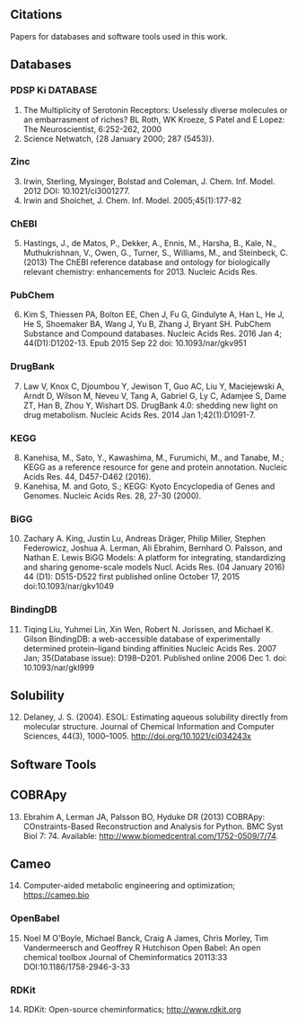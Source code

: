Citations
---------

Papers for databases and software tools used in this work.

## Databases

### PDSP Ki DATABASE
1. The Multiplicity of Serotonin Receptors: Uselessly diverse molecules or an embarrasment of riches? BL Roth, WK Kroeze, S Patel and E Lopez: The Neuroscientist, 6:252-262, 2000
2. Science Netwatch, {28 January 2000; 287 (5453)}.

### Zinc
3. Irwin, Sterling, Mysinger, Bolstad and Coleman, J. Chem. Inf. Model. 2012 DOI: 10.1021/ci3001277. 
4. Irwin and Shoichet, J. Chem. Inf. Model. 2005;45(1):177-82

### ChEBI
5. Hastings, J., de Matos, P., Dekker, A., Ennis, M., Harsha, B., Kale, N., Muthukrishnan, V., Owen, G., Turner, S., Williams, M., and Steinbeck, C. (2013) The ChEBI reference database and ontology for biologically relevant chemistry: enhancements for 2013. Nucleic Acids Res.

### PubChem
6. Kim S, Thiessen PA, Bolton EE, Chen J, Fu G, Gindulyte A, Han L, He J, He S, Shoemaker BA, Wang J, Yu B, Zhang J, Bryant SH. PubChem Substance and Compound databases. Nucleic Acids Res. 2016 Jan 4; 44(D1):D1202-13. Epub 2015 Sep 22 doi: 10.1093/nar/gkv951

### DrugBank
7. Law V, Knox C, Djoumbou Y, Jewison T, Guo AC, Liu Y, Maciejewski A, Arndt D, Wilson M, Neveu V, Tang A, Gabriel G, Ly C, Adamjee S, Dame ZT, Han B, Zhou Y, Wishart DS. DrugBank 4.0: shedding new light on drug metabolism. Nucleic Acids Res. 2014 Jan 1;42(1):D1091-7.

### KEGG
8. Kanehisa, M., Sato, Y., Kawashima, M., Furumichi, M., and Tanabe, M.; KEGG as a reference resource for gene and protein annotation. Nucleic Acids Res. 44, D457-D462 (2016).
9. Kanehisa, M. and Goto, S.; KEGG: Kyoto Encyclopedia of Genes and Genomes. Nucleic Acids Res. 28, 27-30 (2000).

### BiGG
10. Zachary A. King, Justin Lu, Andreas Dräger, Philip Miller, Stephen Federowicz, Joshua A. Lerman, Ali Ebrahim, Bernhard O. Palsson, and Nathan E. Lewis BiGG Models: A platform for integrating, standardizing and sharing genome-scale models Nucl. Acids Res. (04 January 2016) 44 (D1): D515-D522 first published online October 17, 2015 doi:10.1093/nar/gkv1049

### BindingDB
11. Tiqing Liu, Yuhmei Lin, Xin Wen, Robert N. Jorissen, and Michael K. Gilson BindingDB: a web-accessible database of experimentally determined protein–ligand binding affinities Nucleic Acids Res. 2007 Jan; 35(Database issue): D198–D201. Published online 2006 Dec 1. doi:  10.1093/nar/gkl999

## Solubility
12. Delaney, J. S. (2004). ESOL: Estimating aqueous solubility directly from molecular structure. Journal of Chemical Information and Computer Sciences, 44(3), 1000–1005. http://doi.org/10.1021/ci034243x

## Software Tools

## COBRApy
13. Ebrahim A, Lerman JA, Palsson BO, Hyduke DR (2013) COBRApy: COnstraints-Based Reconstruction and Analysis for Python. BMC Syst Biol 7: 74. Available: http://www.biomedcentral.com/1752-0509/7/74.

## Cameo
14. Computer-aided metabolic engineering and optimization; https://cameo.bio

### OpenBabel
15. Noel M O'Boyle, Michael Banck, Craig A James, Chris Morley, Tim Vandermeersch and Geoffrey R Hutchison Open Babel: An open chemical toolbox Journal of Cheminformatics 20113:33 DOI:10.1186/1758-2946-3-33

### RDKit
14. RDKit: Open-source cheminformatics; http://www.rdkit.org

